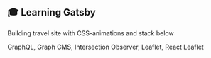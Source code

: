 
## 🎓 Learning Gatsby

Building travel site with CSS-animations and stack below

GraphQL, Graph CMS, Intersection Observer, Leaflet, React Leaflet

